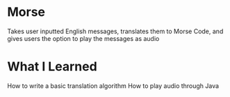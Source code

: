 # Morse
Takes user inputted English messages, translates them to Morse Code, and gives users the option to play the messages as audio 

# What I Learned
How to write a basic translation algorithm
How to play audio through Java
